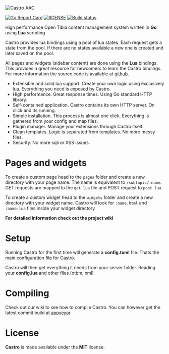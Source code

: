![Castro AAC](https://i.gyazo.com/7a9f5b334221456a6c9f80c3274b917c.png)

[![Go Report Card](https://goreportcard.com/badge/github.com/Raggaer/castro)](https://goreportcard.com/report/github.com/Raggaer/castro)
[![lICENSE](https://img.shields.io/packagist/l/doctrine/orm.svg)](https://github.com/Raggaer/castro/blob/master/LICENSE)
[![Build status](https://ci.appveyor.com/api/projects/status/yhrx9l6jrbvxhw5p?svg=true)](https://ci.appveyor.com/project/Raggaer/castro)

High performance Open Tibia content management system written in **Go** using **Lua** scripting

Castro provides lua bindings using a pool of lua states. Each request gets a state from the pool. If there are no states available a new one is created and later saved on the pool.

All pages and widgets (sidebar content) are done using the **Lua** bindings. This provides a great resource for newcomers to learn the Castro bindings. For more information the source code is available at [github](https://github.com/Raggaer/castro).

- Extensible and solid lua support. Create your own logic using exclusively lua. Everything you need is exposed by Castro.
- High performance. Great response times. Using Go standard HTTP library.
- Self-contained application. Castro contains its own HTTP server. On click and its running.
- Simple installation. This process is almost one click. Everything is gathered from your config and map files.
- Plugin manager. Manage your extensions through Castro itself.
- Clean templates. Logic is separated from templates. No more messy files.
- Security. No more sqli or XSS issues.

# Pages and widgets

To create a custom page head to the `pages` folder and create a new directory with your page name. The name is equivalent to `/subtopic/:name`. GET requests are mapped to the `get.lua` file and POST request to `post.lua`
 
To create a custom widget head to the `widgets` folder and create a new directory with your widget name. Castro will look for `:name.html` and `:name.lua` files inside your widget directory

**For detailed information check out the project wiki**

# Setup

Running Castro for the first time will generate a **config.toml** file. Thats the main configuration file for Castro.

Castro will then get everything it needs from your server folder. Reading your **config.lua** and other files (otbm, xml)

# Compiling

Check out our wiki to see how to compile Castro. You can however get the latest commit build at [appveyor](https://ci.appveyor.com/project/Raggaer/castro/build/artifacts)

# License

**Castro** is made available under the **MIT** license.